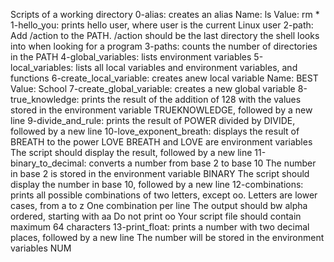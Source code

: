 Scripts of a working directory
0-alias: creates an alias
	Name: ls
	Value: rm *
1-hello_you: prints hello user, where user is the current Linux user
2-path: Add /action to the PATH. /action should be the last directory the shell looks into when looking for a program
3-paths: counts the number of directories in the PATH
4-global_variables: lists environment variables
5-local_variables: lists all local variables and environment variables, and functions
6-create_local_variable: creates anew local variable
	Name: BEST
	Value: School
7-create_global_variable: creates a new global variable
8-true_knowledge: prints the result of the addition of 128 with the values stored in the environment variable TRUEKNOWLEDGE, followed by a new line
9-divide_and_rule: prints the result of POWER divided by DIVIDE, followed by a new line
10-love_exponent_breath: displays the result of BREATH to the power LOVE
	BREATH and LOVE are environment variables
	The script should display the result, followed by a new line
11-binary_to_decimal: converts a number from base 2 to base 10
	The number in base 2 is stored in the environment variable BINARY
	The script should display the number in base 10, followed by a new line
12-combinations: prints all possible combinations of two letters, except oo.
	Letters are lower cases, from a to z
	One combination per line
	The output should bw alpha ordered, starting with aa
	Do not print oo
	Your script file should contain maximum 64 characters
13-print_float: prints a number with two decimal places, followed by a new line
	The number will be stored in the environment variables NUM

